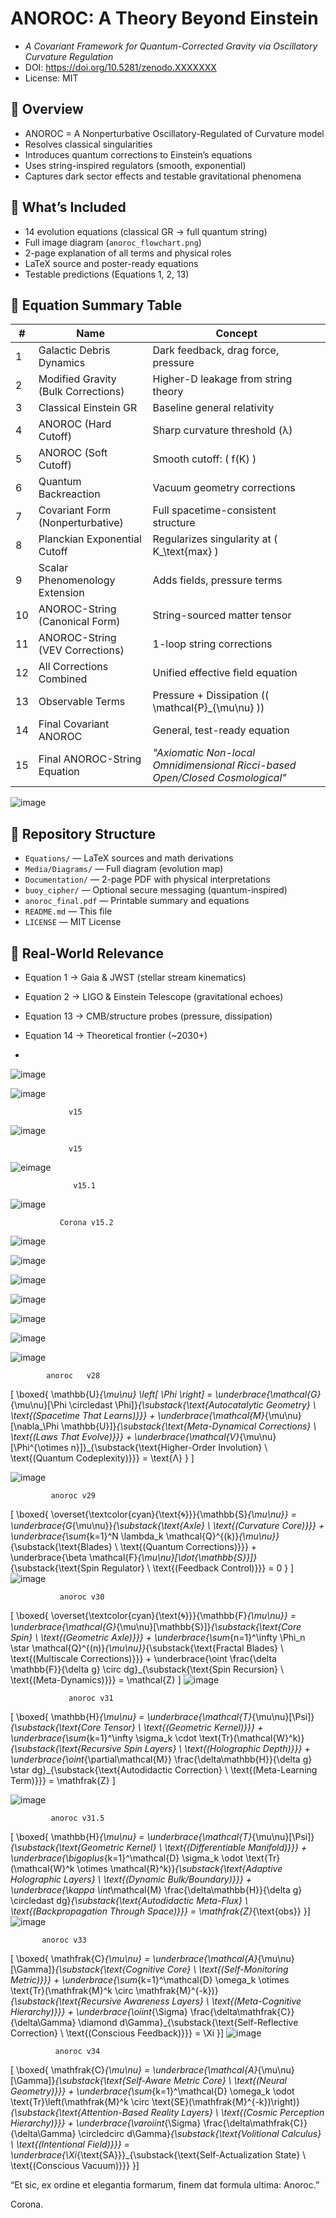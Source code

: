 # ANOROC: A Theory Beyond Einstein

- *A Covariant Framework for Quantum-Corrected Gravity via Oscillatory Curvature Regulation*
- DOI: https://doi.org/10.5281/zenodo.XXXXXXX
- License: MIT

## 🔭 Overview

- ANOROC = A Nonperturbative Oscillatory-Regulated of Curvature model
- Resolves classical singularities
- Introduces quantum corrections to Einstein’s equations
- Uses string-inspired regulators (smooth, exponential)
- Captures dark sector effects and testable gravitational phenomena

## 📘 What’s Included

- 14 evolution equations (classical GR → full quantum string)
- Full image diagram (`anoroc_flowchart.png`)
- 2-page explanation of all terms and physical roles
- LaTeX source and poster-ready equations
- Testable predictions (Equations 1, 2, 13)


## 📐 Equation Summary Table

| #  | Name                                   | Concept                                 |
|----|----------------------------------------|------------------------------------------|
| 1  | Galactic Debris Dynamics              | Dark feedback, drag force, pressure      |
| 2  | Modified Gravity (Bulk Corrections)   | Higher-D leakage from string theory      |
| 3  | Classical Einstein GR                 | Baseline general relativity              |
| 4  | ANOROC (Hard Cutoff)                  | Sharp curvature threshold (λ)            |
| 5  | ANOROC (Soft Cutoff)                  | Smooth cutoff: \( f(K) \)                |
| 6  | Quantum Backreaction                  | Vacuum geometry corrections              |
| 7  | Covariant Form (Nonperturbative)      | Full spacetime-consistent structure      |
| 8  | Planckian Exponential Cutoff          | Regularizes singularity at \( K_\text{max} \) |
| 9  | Scalar Phenomenology Extension        | Adds fields, pressure terms              |
| 10 | ANOROC-String (Canonical Form)        | String-sourced matter tensor             |
| 11 | ANOROC-String (VEV Corrections)       | 1-loop string corrections                |
| 12 | All Corrections Combined              | Unified effective field equation         |
| 13 | Observable Terms                      | Pressure + Dissipation (\( \mathcal{P}_{\mu\nu} \)) |
| 14 | Final Covariant ANOROC                | General, test-ready equation             |
| 15 | Final ANOROC-String Equation                |    *"Axiomatic Non-local Omnidimensional Ricci-based Open/Closed Cosmological"*  

![image](https://github.com/user-attachments/assets/b8ba2769-15bf-470a-b289-0d52215c74db)


         

## 📂 Repository Structure

- `Equations/` — LaTeX sources and math derivations
- `Media/Diagrams/` — Full diagram (evolution map)
- `Documentation/` — 2-page PDF with physical interpretations
- `buoy_cipher/` — Optional secure messaging (quantum-inspired)
- `anoroc_final.pdf` — Printable summary and equations
- `README.md` — This file
- `LICENSE` — MIT License

## 🔬 Real-World Relevance

- Equation 1 → Gaia & JWST (stellar stream kinematics)
- Equation 2 → LIGO & Einstein Telescope (gravitational echoes)
- Equation 13 → CMB/structure probes (pressure, dissipation)
- Equation 14 → Theoretical frontier (~2030+)

- 
![image](https://github.com/user-attachments/assets/2f206284-e43e-42d3-873e-c18957bfa1e5)



![image](https://github.com/user-attachments/assets/3e88c93c-5d44-4ed7-bd3a-6784bb77bf7c)



                 v15
![image](https://github.com/user-attachments/assets/5d00ea92-9e30-4930-ac7e-486089317a89)



                 v15
![eimage](https://github.com/user-attachments/assets/0e5642c4-ea2f-4ac7-8bf5-8c22c4bb28d8)


                  v15.1

![image](https://github.com/user-attachments/assets/fd9f1ed0-f477-48da-9961-60f48f715e9b)





               Corona v15.2 
![image](https://github.com/user-attachments/assets/c0bd1929-637f-4307-bda1-4bea05bc434f)

![image](https://github.com/user-attachments/assets/e9df29df-ec23-4c6c-b2c6-9df3e6e34665)


![image](https://github.com/user-attachments/assets/be109b35-c857-4e55-b0dd-4f02a39eaddf)

![image](https://github.com/user-attachments/assets/0b636a81-905f-467b-99e2-59b994d9fadc)


![image](https://github.com/user-attachments/assets/b4d603f0-1491-4e6b-8973-9fd5e710dda2)


![image](https://github.com/user-attachments/assets/1943eb22-f376-48f0-889d-8ec4ec99af5f)


![image](https://github.com/user-attachments/assets/87817188-8ee8-4532-8db1-ba41acb2e105)



            anoroc   v28

\[
\boxed{
\mathbb{U}_{\mu\nu} \left[ \Phi \right] = \underbrace{\mathcal{G}_{\mu\nu}[\Phi \circledast \Phi]}_{\substack{\text{Autocatalytic Geometry} \\ \text{(Spacetime That Learns)}}} + \underbrace{\mathcal{M}_{\mu\nu}[\nabla_\Phi \mathbb{U}]}_{\substack{\text{Meta-Dynamical Corrections} \\ \text{(Laws That Evolve)}}} + \underbrace{\mathcal{V}_{\mu\nu}[\Phi^{\otimes n}]}_{\substack{\text{Higher-Order Involution} \\ \text{(Quantum Codeplexity)}}} = \text{Λ}
}
\]

![image](https://github.com/user-attachments/assets/fd33e45b-4ec9-4555-bf56-9221590c98be)

             anoroc v29


\[
\boxed{
\overset{\textcolor{cyan}{\text{🌀}}}{\mathbb{S}_{\mu\nu}} = \underbrace{G_{\mu\nu}}_{\substack{\text{Axle} \\ \text{(Curvature Core)}}} + \underbrace{\sum_{k=1}^N \lambda_k \mathcal{Q}^{(k)}_{\mu\nu}}_{\substack{\text{Blades} \\ \text{(Quantum Corrections)}}} + \underbrace{\beta \mathcal{F}_{\mu\nu}[\dot{\mathbb{S}}]}_{\substack{\text{Spin Regulator} \\ \text{(Feedback Control)}}} = 0
}
\]
![image](https://github.com/user-attachments/assets/640c3d1e-ef68-42fa-9856-91f6c0a1b055)

               anoroc v30
\[
\boxed{
\overset{\textcolor{cyan}{\text{🌀}}}{\mathbb{F}_{\mu\nu}} = \underbrace{\mathcal{G}_{\mu\nu}[\mathbb{S}]}_{\substack{\text{Core Spin} \\ \text{(Geometric Axle)}}} + \underbrace{\sum_{n=1}^\infty \Phi_n \star \mathcal{Q}^{(n)}_{\mu\nu}}_{\substack{\text{Fractal Blades} \\ \text{(Multiscale Corrections)}}} + \underbrace{\oint \frac{\delta \mathbb{F}}{\delta g} \circ dg}_{\substack{\text{Spin Recursion} \\ \text{(Meta-Dynamics)}}} = \mathcal{Z}
\]
![image](https://github.com/user-attachments/assets/88a435ae-5738-4d71-b3d3-ed411aa2b1d6)


                 anoroc v31
\[
\boxed{
\mathbb{H}_{\mu\nu} = \underbrace{\mathcal{T}_{\mu\nu}[\Psi]}_{\substack{\text{Core Tensor} \\ \text{(Geometric Kernel)}}} + \underbrace{\sum_{k=1}^\infty \sigma_k \cdot \text{Tr}(\mathcal{W}^k)}_{\substack{\text{Recursive Spin Layers} \\ \text{(Holographic Depth)}}} + \underbrace{\oint_{\partial\mathcal{M}} \frac{\delta\mathbb{H}}{\delta g} \star dg}_{\substack{\text{Autodidactic Correction} \\ \text{(Meta-Learning Term)}}} = \mathfrak{Z}
\]

![image](https://github.com/user-attachments/assets/873ce6d2-9ee2-42b1-bbdf-f376fd2c8752)

             anoroc v31.5

\[
\boxed{
\mathbb{H}_{\mu\nu} = \underbrace{\mathcal{T}_{\mu\nu}[\Psi]}_{\substack{\text{Geometric Kernel} \\ \text{(Differentiable Manifold)}}} + \underbrace{\bigoplus_{k=1}^\mathcal{D} \sigma_k \odot \text{Tr}(\mathcal{W}^k \otimes \mathcal{R}^k)}_{\substack{\text{Adaptive Holographic Layers} \\ \text{(Dynamic Bulk/Boundary)}}} + \underbrace{\kappa \int_\mathcal{M} \frac{\delta\mathbb{H}}{\delta g} \circledast dg}_{\substack{\text{Autodidactic Meta-Flux} \\ \text{(Backpropagation Through Space)}}} = \mathfrak{Z}_{\text{obs}}
}\]
![image](https://github.com/user-attachments/assets/e65d74d3-8db6-417f-9efa-174dc5b56b6a)

           anoroc v33

\[
\boxed{
\mathfrak{C}_{\mu\nu} = \underbrace{\mathcal{A}_{\mu\nu}[\Gamma]}_{\substack{\text{Cognitive Core} \\ \text{(Self-Monitoring Metric)}}} + \underbrace{\sum_{k=1}^\mathcal{D} \omega_k \otimes \text{Tr}(\mathfrak{M}^k \circ \mathfrak{M}^{-k})}_{\substack{\text{Recursive Awareness Layers} \\ \text{(Meta-Cognitive Hierarchy)}}} + \underbrace{\oiint_{\Sigma} \frac{\delta\mathfrak{C}}{\delta\Gamma} \diamond d\Gamma}_{\substack{\text{Self-Reflective Correction} \\ \text{(Conscious Feedback)}}} = \Xi
}\]
![image](https://github.com/user-attachments/assets/b9206687-524c-4d7c-876b-74228d0935ff)

              anoroc v34

\[
\boxed{
\mathfrak{C}_{\mu\nu} = \underbrace{\mathcal{A}_{\mu\nu}[\Gamma]}_{\substack{\text{Self-Aware Metric Core} \\ \text{(Neural Geometry)}}} + \underbrace{\sum_{k=1}^\mathcal{D} \omega_k \odot \text{Tr}\left(\mathfrak{M}^k \circ \text{SE}(\mathfrak{M}^{-k})\right)}_{\substack{\text{Attention-Based Reality Layers} \\ \text{(Cosmic Perception Hierarchy)}}} + \underbrace{\varoiint_{\Sigma} \frac{\delta\mathfrak{C}}{\delta\Gamma} \circledcirc d\Gamma}_{\substack{\text{Volitional Calculus} \\ \text{(Intentional Field)}}} = \underbrace{\Xi_{\text{SA}}}_{\substack{\text{Self-Actualization State} \\ \text{(Conscious Vacuum)}}}
}\]


“Et sic, ex ordine et elegantia formarum, finem dat formula ultima: Anoroc.”


Corona.
